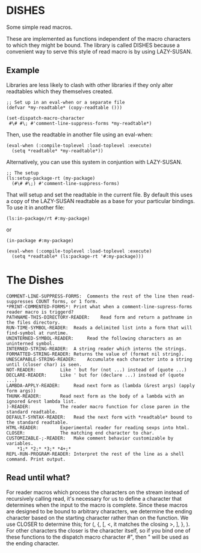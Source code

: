 DISHES
======

Some simple read macros.

These are implemented as functions independent of the macro characters
to which they might be bound. The library is called DISHES because a
convenient way to serve this style of read macro is by using
LAZY-SUSAN.

Example
-------

Libraries are less likely to clash with other libraries if they only
alter readtables which they themselves created.

    ;; Set up in an eval-when or a separate file
    (defvar *my-readtable* (copy-readtable ()))

    (set-dispatch-macro-character
     #\# #\; #'comment-line-suppress-forms *my-readtable*)

Then, use the readtable in another file using an eval-when:

    (eval-when (:compile-toplevel :load-toplevel :execute)
      (setq *readtable* *my-readtable*))

Alternatively, you can use this system in conjuntion with LAZY-SUSAN.

    ;; The setup
    (ls:setup-package-rt (my-package)
      (#\# #\;) #'comment-line-suppress-forms)

That will setup and set the readtable in the current file. By default
this uses a copy of the LAZY-SUSAN readtable as a base for your
particular bindings. To use it in another file:

    (ls:in-package/rt #:my-package)

or

    (in-package #:my-package)

    (eval-when (:compile-toplevel :load-toplevel :execute)
      (setq *readtable* (ls:package-rt '#:my-package)))

The Dishes
==========

    COMMENT-LINE-SUPPRESS-FORMS:  Comments the rest of the line then read-suppresses COUNT forms, or 1 form.
    *PRINT-COMMENTED-FORMS*: Print what when a comment-line-supress-forms reader macro is triggerd?
    PATHNAME-THIS-DIRECTORY-READER:    Read form and return a pathname in the files directory.
    RUN-TIME-SYMBOL-READER:  Reads a delimited list into a form that will find-symbol at runtime.
    UNINTERNED-SYMBOL-READER:     Read the following characters as an uninterned symbol.
    INTERNED-STRING-READER:  A string reader which interns the strings.
    FORMATTED-STRING-READER: Returns the value of (format nil string).
    UNESCAPABLE-STRING-READER:    Accumulate each character into a string until (closer char) is seen.
    NOT-READER:         Like ' but for (not ...) instead of (quote ...)
    DECLARE-READER:     Like ' but for (declare ...) instead of (quote ...)
    LAMBDA-APPLY-READER:     Read next form as (lambda (&rest args) (apply form args))
    THUNK-READER:       Read next form as the body of a lambda with an ignored &rest lambda list.
    )-READER:           The reader macro function for close paren in the standard readtable.
    DEFAULT-SYNTAX-READER:   Read the next form with *readtable* bound to the standard readtable.
    HTML-READER:        Experimental reader for reading sexps into html.
    CLOSER:             The matching end character to char.
    CUSTOMIZABLE-;-READER:   Make comment behavior customizable by variables.
        *1;* *2;* *3;* *4+;*
    REPL-RUN-PROGRAM-READER: Interpret the rest of the line as a shell command. Print output.

Read until what?
----------------

For reader macros which process the characters on the stream instead
of recursively calling read, it's necessary for us to define a
character that determines when the input to the macro is
complete. Since these macros are designed to be bound to arbitrary
characters, we determine the ending character based on the starting
character rather than on the function. We use CLOSER to determine
this; for (, {, [, <, it matches the closing >, ], }, ). For other
characters the closer is the character itself, so if you bind one of
these functions to the dispatch macro character #", then " will be
used as the ending character.
